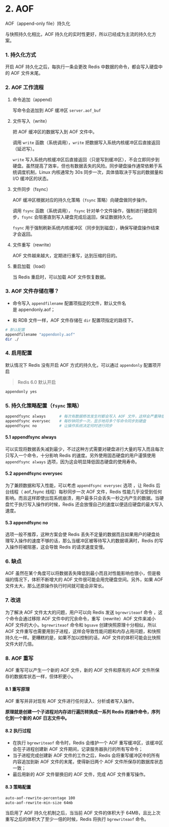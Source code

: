 # 2. AOF

AOF（append-only file）持久化

与快照持久化相比，AOF 持久化的实时性更好，所以已经成为主流的持久化方案。


### 1. 持久化方式

开启 AOF 持久化之后，每执行一条会更改 Redis 中数据的命令，都会写入硬盘中的 AOF 文件末尾。


### 2. AOF 工作流程

1. 命令追加（append）

    写命令会追加到  AOF 缓冲区 `server.aof_buf`

2. 文件写入（write）

    把 AOF 缓冲区的数据写入到 AOF 文件中。

    调用 `write` 函数（系统调用），`write` 把数据写入系统内核缓冲区后直接返回（延迟写）。

    `write` 写入系统内核缓冲区后直接返回（只是写到缓冲区），不会立即同步到硬盘。虽然提高了效率，但也有数据丢失的风险。同步硬盘操作通常依赖于系统调度机制，Linux 内核通常为 30s 同步一次，具体值取决于写出的数据量和 I/O 缓冲区的状态。

3. 文件同步（fsync）

    AOF 缓冲区根据对应的持久化策略（`fsync` 策略）向硬盘做同步操作。
    
    调用 `fsync` 函数（系统调用）， `fsync` 针对单个文件操作，强制进行硬盘同步，`fsync` 会阻塞直到写入硬盘完成后返回，保证数据持久化。

    `fsync` 用于强制刷新系统内核缓冲区（同步到到磁盘），确保写硬盘操作结束才会返回。

4. 文件重写（rewrite）

    AOF 文件越来越大，定期进行重写，达到压缩的目的。

5. 重启加载（load）

    当 Redis 重启时，可以加载 AOF 文件恢复数据。


### 3. AOF 文件存储在哪？

- 命令写入 `appendfilename` 配置项指定的文件，默认文件名是 appendonly.aof；

- 和 RDB 文件一样，AOF 文件存储在 `dir` 配置项指定的路径下。

```bash
# 默认配置
appendfilename "appendonly.aof"
dir ./
```

### 4. 启用配置

默认情况下 Redis 没有开启 AOF 方式的持久化，可以通过 `appendonly` 配置项开启

> Redis 6.0 默认开启

```bash
appendonly yes
```


### 5. 持久化策略配置（`fsync` 策略）

```bash
appendfsync always      # 每次有数据修改发生时都会写入 AOF 文件，这样会严重降低 Redis 的速度
appendfsync everysec    # 每秒钟同步一次，显示地将多个写命令同步到硬盘
appendfsync no          # 让操作系统决定何时进行同步
```


#### 5.1 appendfsync always

可以实现将数据丢失减到最少，不过这种方式需要对硬盘进行大量的写入而且每次只写入一个命令，十分影响 Redis 的速度。另外使用固态硬盘的用户谨慎使用 `appendfsync always` 选项，因为这会明显降低固态硬盘的使用寿命。

#### 5.2 appendfsync everysec

为了兼顾数据和写入性能，可以考虑 `appendfsync everysec` 选项 ，让 Redis 后台线程（ aof_fsync 线程）每秒同步一次 AOF 文件，Redis 性能几乎没受到任何影响。而且这样即使出现系统崩溃，用户最多只会丢失一秒之内产生的数据。当硬盘忙于执行写入操作的时候，Redis 还会放慢自己的速度以便适应硬盘的最大写入速度。

#### 5.3 appendfsync no

选项一般不推荐，这种方案会使 Redis 丢失不定量的数据而且如果用户的硬盘处理写入操作的速度不够的话，那么当缓冲区被等待写入的数据填满时，Redis 的写入操作将被阻塞，这会导致 Redis 的请求速度变慢。


### 6. 缺点

AOF 虽然在某个角度可以将数据丢失降低到最小而且对性能影响也很小，但是极端的情况下，体积不断增大的 AOF 文件很可能会用完硬盘空间。另外，如果 AOF 文件太大，那么还原操作执行时间就可能会非常长。


### 7. 改进

为了解决 AOF 文件太大的问题，用户可以向 Redis 发送 `bgrewriteaof` 命令 ，这个命令会通过移除 AOF 文件中的冗余命令，重写（rewrite）AOF 文件来减小 AOF 文件的大小。`bgrewriteaof` 命令和 `bgsave` 创建快照原理十分相似，所以 AOF 文件重写也需要用到子进程，这样会导致性能问题和内存占用问题，和快照持久化一样。更糟糕的是，如果不加以控制的话，AOF 文件的体积可能会比快照文件大好几倍。


### 8. AOF 重写

AOF 重写可以产生一个新的 AOF 文件，新的 AOF 文件和原有的 AOF 文件所保存的数据库状态一样，但体积更小。

#### 8.1 重写原理

AOF 重写并非对现有 AOF 文件进行任何读入、分析或者写入操作。

**原理就是创建一个子进程对内存进行遍历转换成一系列 Redis 的操作命令，序列化到一个新的 AOF 日志文件中。**

#### 8.2 执行过程

- 在执行 `bgrewriteaof` 命令时，Redis 会维护一个 AOF 重写缓冲区，该缓冲区会在子进程创建新 AOF 文件期间，记录服务器执行的所有写命令；
- 当子进程完成创建新 AOF 文件的工作之后，Redis 会将重写缓冲区中的所有内容追加到新 AOF 文件的末尾，使得新旧两个 AOF 文件所保存的数据库状态一致；
- 最后用新的 AOF 文件替换旧的 AOF 文件，完成 AOF 文件重写操作。

#### 8.3 策略配置

```bash
auto-aof-rewrite-percentage 100
auto-aof-rewrite-min-size 64mb
```

当启用了 AOF 持久化机制之后，当当前 AOF 文件的体积大于 64MB，且比上次重写之后的体积大了至少一倍的时候，Redis 将执行 `bgrewriteaof` 命令。
